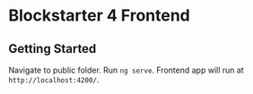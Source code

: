 # Blockstarter 4 Frontend

## Getting Started

Navigate to public folder. Run `ng serve`. Frontend app will run at `http://localhost:4200/`.
